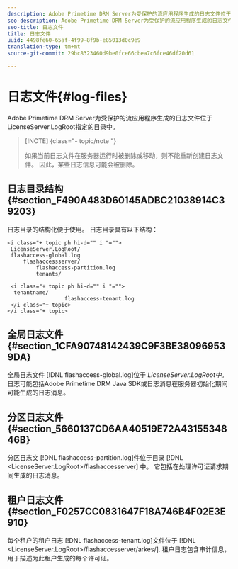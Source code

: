 ```yaml
---
description: Adobe Primetime DRM Server为受保护的流应用程序生成的日志文件位于LicenseServer.LogRoot指定的目录中。
seo-description: Adobe Primetime DRM Server为受保护的流应用程序生成的日志文件位于LicenseServer.LogRoot指定的目录中。
seo-title: 日志文件
title: 日志文件
uuid: 4498fe60-65af-4f99-8f9b-e85013d0c9e9
translation-type: tm+mt
source-git-commit: 29bc8323460d9be0fce66cbea7c6fce46df20d61

---
```



# 日志文件{#log-files}

Adobe Primetime DRM Server为受保护的流应用程序生成的日志文件位于LicenseServer.LogRoot指定的目录中。

>[!NOTE] {class=&quot;- topic/note &quot;}
>
>如果当前日志文件在服务器运行时被删除或移动，则不能重新创建日志文件。 因此，某些日志信息可能会被删除。

## 日志目录结构 {#section_F490A483D60145ADBC21038914C39203}

日志目录的结构化便于使用。 日志目录具有以下结构：

```
<i class="+ topic ph hi-d="" i "="">
 LicenseServer.LogRoot/ 
 flashaccess-global.log 
     flashaccessserver/ 
         flashaccess-partition.log 
         tenants/ 
             
 <i class="+ topic ph hi-d="" i "="">
  tenantname/ 
                  flashaccess-tenant.log
 </i class="+ topic>
</i class="+ topic>
```

## 全局日志文件 {#section_1CFA90748142439C9F3BE380969539DA}

全局日志文件 [!DNL flashaccess-global.log]位于 *LicenseServer.LogRoot中*。 日志可能包括Adobe Primetime DRM Java SDK或日志消息在服务器初始化期间可能生成的日志消息。

## 分区日志文件 {#section_5660137CD6AA40519E72A4315534846B}

分区日志文 [!DNL flashaccess-partition.log]件位于目录 [!DNL <LicenseServer.LogRoot>/flashaccesserver] 中。 它包括在处理许可证请求期间生成的日志消息。

## 租户日志文件 {#section_F0257CC0831647F18A746B4F02E3E910}

每个租户的租户日志 [!DNL flashaccess-tenant.log]文件位于 [!DNL &lt;LicenseServer.LogRoot>/flashaccesserver/arkes/<tenantname>]. 租户日志包含审计信息，用于描述为此租户生成的每个许可证。
